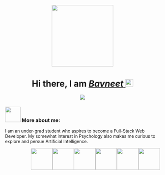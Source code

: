 <div align="center">
<img src="http://clipart-library.com/images/8iAb8ykbT.gif" width="200"> <h1>Hi there, I am <a href="https://hemant.codes"> <em>Bavneet</em> </a> <img src="https://media.giphy.com/media/hvRJCLFzcasrR4ia7z/giphy.gif" width="25px"></h1>
   <img src="https://pronoun.cyou/x/y?subject=She&object=Her&height=20">
</div>

### <img src="https://media.giphy.com/media/VgCDAzcKvsR6OM0uWg/giphy.gif" width="50"> More about me:
I am an under-grad student who aspires to become a Full-Stack Web Developer. My somewhat interest in Psychology also makes me curious to explore and persue Artificial Intelligence.  

<p align="right">
  <img src="https://media3.giphy.com/media/ln7z2eWriiQAllfVcn/200w.webp" width="70"><img src="https://i.giphy.com/media/LMt9638dO8dftAjtco/200.webp" width="70"><img src="https://i.giphy.com/media/eNAsjO55tPbgaor7ma/200w.webp" width="70"><img src="https://i.giphy.com/media/VgGthkhUvGgOit7Y9i/200.webp" width="70"><img src="https://i.giphy.com/media/KzJkzjggfGN5Py6nkT/200.webp" width="70"><img src="https://i.giphy.com/media/IdyAQJVN2kVPNUrojM/200.webp" width="70"><br>
</p>


